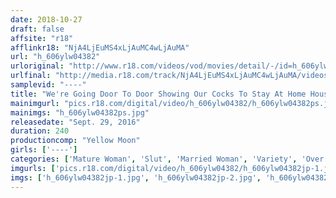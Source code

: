 ```yaml
---
date: 2018-10-27
draft: false
affsite: "r18"
afflinkr18: "NjA4LjEuMS4xLjAuMC4wLjAuMA"
url: "h_606ylw04382"
urloriginal: "http://www.r18.com/videos/vod/movies/detail/-/id=h_606ylw04382"
urlfinal: "http://media.r18.com/track/NjA4LjEuMS4xLjAuMC4wLjAuMA/videos/vod/movies/detail/-/id=h_606ylw04382"
samplevid: "----"
title: "We're Going Door To Door Showing Our Cocks To Stay At Home Housewives! Enjoy Real And Serious Erotic Panicked Reactions!"
mainimgurl: "pics.r18.com/digital/video/h_606ylw04382/h_606ylw04382ps.jpg"
mainimgs: "h_606ylw04382ps.jpg"
releasedate: "Sept. 29, 2016"
duration: 240
productioncomp: "Yellow Moon"
girls: ['----']
categories: ['Mature Woman', 'Slut', 'Married Woman', 'Variety', 'Over 4 Hours', 'Hi-Def']
imgurls: ['pics.r18.com/digital/video/h_606ylw04382/h_606ylw04382jp-1.jpg', 'pics.r18.com/digital/video/h_606ylw04382/h_606ylw04382jp-2.jpg', 'pics.r18.com/digital/video/h_606ylw04382/h_606ylw04382jp-3.jpg', 'pics.r18.com/digital/video/h_606ylw04382/h_606ylw04382jp-4.jpg', 'pics.r18.com/digital/video/h_606ylw04382/h_606ylw04382jp-5.jpg', 'pics.r18.com/digital/video/h_606ylw04382/h_606ylw04382jp-6.jpg', 'pics.r18.com/digital/video/h_606ylw04382/h_606ylw04382jp-7.jpg', 'pics.r18.com/digital/video/h_606ylw04382/h_606ylw04382jp-8.jpg', 'pics.r18.com/digital/video/h_606ylw04382/h_606ylw04382jp-9.jpg', 'pics.r18.com/digital/video/h_606ylw04382/h_606ylw04382jp-10.jpg', 'pics.r18.com/digital/video/h_606ylw04382/h_606ylw04382jp-11.jpg', 'pics.r18.com/digital/video/h_606ylw04382/h_606ylw04382jp-12.jpg', 'pics.r18.com/digital/video/h_606ylw04382/h_606ylw04382jp-13.jpg', 'pics.r18.com/digital/video/h_606ylw04382/h_606ylw04382jp-14.jpg', 'pics.r18.com/digital/video/h_606ylw04382/h_606ylw04382jp-15.jpg', 'pics.r18.com/digital/video/h_606ylw04382/h_606ylw04382jp-16.jpg', 'pics.r18.com/digital/video/h_606ylw04382/h_606ylw04382jp-17.jpg', 'pics.r18.com/digital/video/h_606ylw04382/h_606ylw04382jp-18.jpg', 'pics.r18.com/digital/video/h_606ylw04382/h_606ylw04382jp-19.jpg', 'pics.r18.com/digital/video/h_606ylw04382/h_606ylw04382jp-20.jpg']
imgs: ['h_606ylw04382jp-1.jpg', 'h_606ylw04382jp-2.jpg', 'h_606ylw04382jp-3.jpg', 'h_606ylw04382jp-4.jpg', 'h_606ylw04382jp-5.jpg', 'h_606ylw04382jp-6.jpg', 'h_606ylw04382jp-7.jpg', 'h_606ylw04382jp-8.jpg', 'h_606ylw04382jp-9.jpg', 'h_606ylw04382jp-10.jpg', 'h_606ylw04382jp-11.jpg', 'h_606ylw04382jp-12.jpg', 'h_606ylw04382jp-13.jpg', 'h_606ylw04382jp-14.jpg', 'h_606ylw04382jp-15.jpg', 'h_606ylw04382jp-16.jpg', 'h_606ylw04382jp-17.jpg', 'h_606ylw04382jp-18.jpg', 'h_606ylw04382jp-19.jpg', 'h_606ylw04382jp-20.jpg']
---
```

